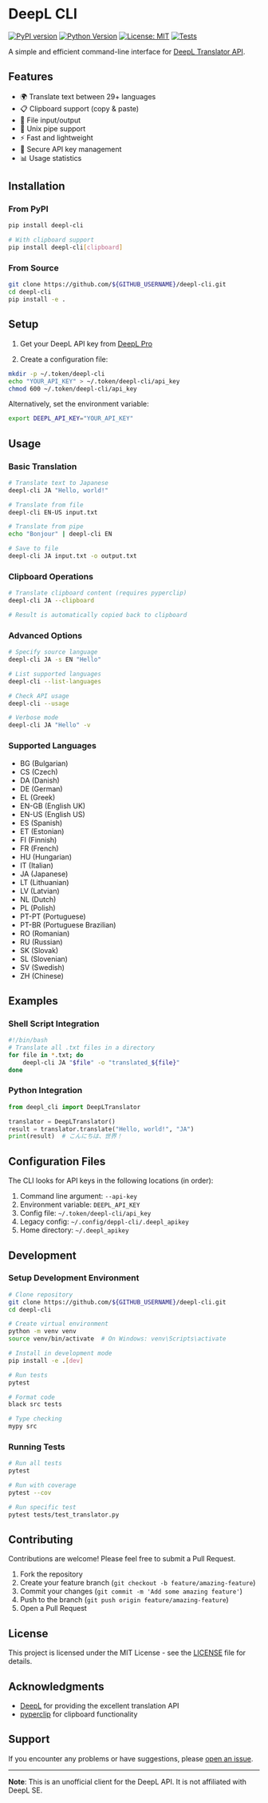 # DeepL CLI

[![PyPI version](https://badge.fury.io/py/deepl-cli.svg)](https://badge.fury.io/py/deepl-cli)
[![Python Version](https://img.shields.io/pypi/pyversions/deepl-cli.svg)](https://pypi.org/project/deepl-cli/)
[![License: MIT](https://img.shields.io/badge/License-MIT-yellow.svg)](https://opensource.org/licenses/MIT)
[![Tests](https://github.com/${GITHUB_USERNAME}/deepl-cli/workflows/Tests/badge.svg)](https://github.com/${GITHUB_USERNAME}/deepl-cli/actions)

A simple and efficient command-line interface for [DeepL Translator API](https://www.deepl.com/api).

## Features

- 🌍 Translate text between 29+ languages
- 📋 Clipboard support (copy & paste)
- 📄 File input/output
- 🔧 Unix pipe support
- ⚡ Fast and lightweight
- 🔐 Secure API key management
- 📊 Usage statistics

## Installation

### From PyPI

```bash
pip install deepl-cli

# With clipboard support
pip install deepl-cli[clipboard]
```

### From Source

```bash
git clone https://github.com/${GITHUB_USERNAME}/deepl-cli.git
cd deepl-cli
pip install -e .
```

## Setup

1. Get your DeepL API key from [DeepL Pro](https://www.deepl.com/pro-api)

2. Create a configuration file:
```bash
mkdir -p ~/.token/deepl-cli
echo "YOUR_API_KEY" > ~/.token/deepl-cli/api_key
chmod 600 ~/.token/deepl-cli/api_key
```

Alternatively, set the environment variable:
```bash
export DEEPL_API_KEY="YOUR_API_KEY"
```

## Usage

### Basic Translation

```bash
# Translate text to Japanese
deepl-cli JA "Hello, world!"

# Translate from file
deepl-cli EN-US input.txt

# Translate from pipe
echo "Bonjour" | deepl-cli EN

# Save to file
deepl-cli JA input.txt -o output.txt
```

### Clipboard Operations

```bash
# Translate clipboard content (requires pyperclip)
deepl-cli JA --clipboard

# Result is automatically copied back to clipboard
```

### Advanced Options

```bash
# Specify source language
deepl-cli JA -s EN "Hello"

# List supported languages
deepl-cli --list-languages

# Check API usage
deepl-cli --usage

# Verbose mode
deepl-cli JA "Hello" -v
```

### Supported Languages

- BG (Bulgarian)
- CS (Czech)
- DA (Danish)
- DE (German)
- EL (Greek)
- EN-GB (English UK)
- EN-US (English US)
- ES (Spanish)
- ET (Estonian)
- FI (Finnish)
- FR (French)
- HU (Hungarian)
- IT (Italian)
- JA (Japanese)
- LT (Lithuanian)
- LV (Latvian)
- NL (Dutch)
- PL (Polish)
- PT-PT (Portuguese)
- PT-BR (Portuguese Brazilian)
- RO (Romanian)
- RU (Russian)
- SK (Slovak)
- SL (Slovenian)
- SV (Swedish)
- ZH (Chinese)

## Examples

### Shell Script Integration

```bash
#!/bin/bash
# Translate all .txt files in a directory
for file in *.txt; do
    deepl-cli JA "$file" -o "translated_${file}"
done
```

### Python Integration

```python
from deepl_cli import DeepLTranslator

translator = DeepLTranslator()
result = translator.translate("Hello, world!", "JA")
print(result)  # こんにちは、世界！
```

## Configuration Files

The CLI looks for API keys in the following locations (in order):

1. Command line argument: `--api-key`
2. Environment variable: `DEEPL_API_KEY`
3. Config file: `~/.token/deepl-cli/api_key`
4. Legacy config: `~/.config/deppl-cli/.deepl_apikey`
5. Home directory: `~/.deepl_apikey`

## Development

### Setup Development Environment

```bash
# Clone repository
git clone https://github.com/${GITHUB_USERNAME}/deepl-cli.git
cd deepl-cli

# Create virtual environment
python -m venv venv
source venv/bin/activate  # On Windows: venv\Scripts\activate

# Install in development mode
pip install -e .[dev]

# Run tests
pytest

# Format code
black src tests

# Type checking
mypy src
```

### Running Tests

```bash
# Run all tests
pytest

# Run with coverage
pytest --cov

# Run specific test
pytest tests/test_translator.py
```

## Contributing

Contributions are welcome! Please feel free to submit a Pull Request.

1. Fork the repository
2. Create your feature branch (`git checkout -b feature/amazing-feature`)
3. Commit your changes (`git commit -m 'Add some amazing feature'`)
4. Push to the branch (`git push origin feature/amazing-feature`)
5. Open a Pull Request

## License

This project is licensed under the MIT License - see the [LICENSE](LICENSE) file for details.

## Acknowledgments

- [DeepL](https://www.deepl.com) for providing the excellent translation API
- [pyperclip](https://github.com/asweigart/pyperclip) for clipboard functionality

## Support

If you encounter any problems or have suggestions, please [open an issue](https://github.com/${GITHUB_USERNAME}/deepl-cli/issues).

---

**Note**: This is an unofficial client for the DeepL API. It is not affiliated with DeepL SE.
